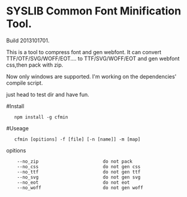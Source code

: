 # SYSLIB Common Font Minification Tool.
Build 2013101701.

This is a tool to compress font and gen webfont.
It can convert TTF/OTF/SVG/WOFF/EOT.... to TTF/SVG/WOFF/EOT and gen webfont css,then pack with zip.

Now only windows are supported.
I'm working on the dependencies' compile script.

just head to test dir and have fun.

#Install

       npm install -g cfmin

#Useage

       cfmin [opitions] -f [file] [-n [name]] -m [map]

opitions

        --no_zip                        do not pack
        --no_css                        do not gen css
        --no_ttf                        do not gen ttf
        --no_svg                        do not gen svg
        --no_eot                        do not eot
        --no_woff                       do not gen woff